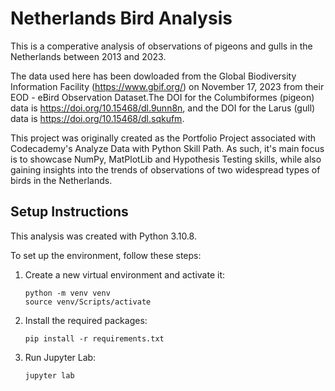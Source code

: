 # Netherlands Bird Analysis

This is a comperative analysis of observations of pigeons and gulls in the Netherlands between 2013 and 2023.

The data used here has been dowloaded from the Global Biodiversity Information Facility (https://www.gbif.org/) on November 17, 2023 from their EOD - eBird Observation Dataset.The DOI for the Columbiformes (pigeon) data is https://doi.org/10.15468/dl.9unn8n, and the DOI for the Larus (gull) data is https://doi.org/10.15468/dl.sqkufm.

This project was originally created as the Portfolio Project associated with Codecademy's Analyze Data with Python Skill Path. As such, it's main focus is to showcase NumPy, MatPlotLib and Hypothesis Testing skills, while also gaining insights into the trends of observations of two widespread types of birds in the Netherlands.

## Setup Instructions

This analysis was created with Python 3.10.8.

To set up the environment, follow these steps:

1. Create a new virtual environment and activate it:
    ```
    python -m venv venv
    source venv/Scripts/activate
    ```

2. Install the required packages:
    ```
    pip install -r requirements.txt
    ```

3. Run Jupyter Lab:
    ```
    jupyter lab
    ```
